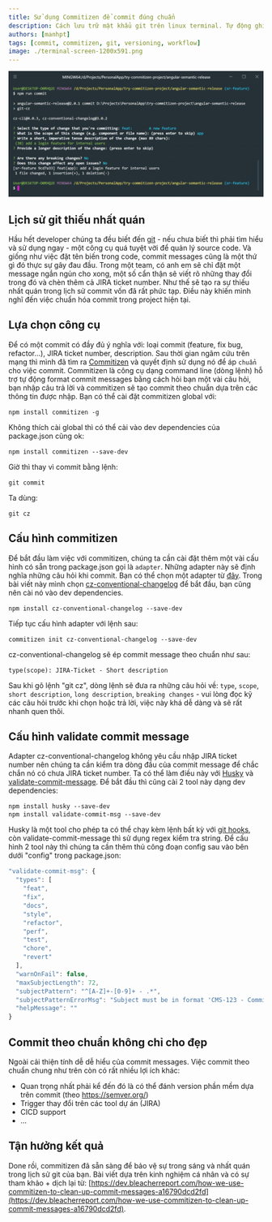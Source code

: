 ```yaml
---
title: Sử dụng Commitizen để commit đúng chuẩn
description: Cách lưu trữ mật khẩu git trên linux terminal. Tự động ghi nhớ mật khẩu git trên Ubuntu và linux. Git Credential Storage. Store và Cache.
authors: [manhpt]
tags: [commit, commitizen, git, versioning, workflow]
image: ./terminal-screen-1200x591.png
---
```


![](./terminal-screen-1200x591.png)

## Lịch sử git thiếu nhất quán

Hầu hết developer chúng ta đều biết đến [git](https://git-scm.com/book/en/v2/Getting-Started-What-is-Git%3F) - nếu chưa biết thì phải tìm hiểu và sử dụng ngay - một công cụ quá tuyệt vời để quản lý source code. Và giống như việc đặt tên biến trong code, commit messages cũng là một thứ gì đó thực sự gây đau đầu. Trong một team, có anh em sẽ chỉ đặt một message ngắn ngủn cho xong, một số cẩn thận sẽ viết rõ những thay đổi trong đó và chèn thêm cả JIRA ticket number. Như thế sẽ tạo ra sự thiếu nhất quán trong lịch sử commit vốn đã rất phức tạp. Điều này khiến mình nghĩ đến việc chuẩn hóa commit trong project hiện tại.

## Lựa chọn công cụ

Để có một commit có đầy đủ ý nghĩa với: loại commit (feature, fix bug, refactor...), JIRA ticket number, description. Sau thời gian ngâm cứu trên mạng thì mình đã tìm ra [Commitizen](http://commitizen.github.io/cz-cli/) và quyết định sử dụng nó để áp `chuẩn` cho việc commit. Commitizen là công cụ dạng command line (dòng lệnh) hỗ trợ tự động format commit messages bằng cách hỏi bạn một vài câu hỏi, bạn nhập câu trả lời và commitizen sẽ tạo commit theo chuẩn dựa trên các thông tin được nhập. Bạn có thể cài đặt commitizen global với:

```shell
npm install commitizen -g
```

Không thích cài global thì có thể cài vào dev dependencies của package.json cũng ok:

```shell
npm install commitizen --save-dev
```

Giờ thì thay vì commit bằng lệnh:

```shell
git commit
```

Ta dùng:

```shell
git cz
```

## Cấu hình commitizen

Để bắt đầu làm việc với commitizen, chúng ta cần cài đặt thêm một vài cấu hình có sẵn trong package.json gọi là `adapter`. Những adapter này sẽ định nghĩa những câu hỏi khi commit. Bạn có thể chọn một adapter từ [đây](https://github.com/commitizen/cz-cli#adapters). Trong bài viết này mình chọn [cz-conventional-changelog](https://www.npmjs.com/package/cz-conventional-changelog) để bắt đầu, bạn cũng nên cài nó vào dev dependencies.

```shell
npm install cz-conventional-changelog --save-dev
```

Tiếp tục cấu hình adapter với lệnh sau:

```shell
commitizen init cz-conventional-changelog --save-dev
```

cz-conventional-changelog sẽ ép commit message theo chuẩn như sau:

```
type(scope): JIRA-Ticket - Short description
```

Sau khi gõ lệnh "git cz", dòng lệnh sẽ đưa ra những câu hỏi về: `type`, `scope`, `short description`, `long description`, `breaking changes` - vui lòng đọc kỹ các câu hỏi trước khi chọn hoặc trả lời, việc này khá dễ dàng và sẽ rất nhanh quen thôi.

## Cấu hình validate commit message

Adapter cz-conventional-changelog không yêu cầu nhập JIRA ticket number nên chúng ta cần kiểm tra dòng đầu của commit message để chắc chắn nó có chưa JIRA ticket number. Ta có thể làm điều này với [Husky](https://github.com/typicode/husky) và [validate-commit-message](https://github.com/Frikki/validate-commit-message). Để bắt đầu thì cũng cài 2 tool này dạng dev dependencies:

```shell
npm install husky --save-dev
npm install validate-commit-msg --save-dev
```

Husky là một tool cho phép ta có thể chạy kèm lệnh bất kỳ với [git hooks](https://git-scm.com/docs/githooks), còn validate-commit-message thì sử dụng regex kiểm tra string. Để cấu hình 2 tool này thì chúng ta cần thêm thủ công đoạn config sau vào bên dưới "config" trong package.json:

```js
"validate-commit-msg": {
  "types": [
    "feat",
    "fix",
    "docs",
    "style",
    "refactor",
    "perf",
    "test",
    "chore",
    "revert"
  ],
  "warnOnFail": false,
  "maxSubjectLength": 72,
  "subjectPattern": "^[A-Z]+-[0-9]+ - .*",
  "subjectPatternErrorMsg": "Subject must be in format 'CMS-123 - Commit message'",
  "helpMessage": ""
}
```

## Commit theo chuẩn không chỉ cho đẹp

Ngoài cải thiện tính dễ dễ hiểu của commit messages. Việc commit theo chuẩn chung như trên còn có rất nhiều lợi ích khác:

- Quan trọng nhất phải kể đến đó là có thể đánh version phần mềm dựa trên commit (theo https://semver.org/)
- Trigger thay đổi trên các tool dự án (JIRA)
- CICD support
- ...

## Tận hưởng kết quả

Done rồi, commitizen đã sẵn sàng để bảo vệ sự trong sáng và nhất quán trong lịch sử git của bạn. Bài viết dựa trên kinh nghiệm cá nhân và có sự tham khảo + dịch lại từ: [https://dev.bleacherreport.com/how-we-use-commitizen-to-clean-up-commit-messages-a16790dcd2fd](https://dev.bleacherreport.com/how-we-use-commitizen-to-clean-up-commit-messages-a16790dcd2fd).
